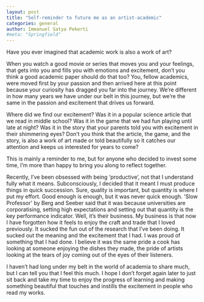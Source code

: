 ```yaml
---
layout: post
title: "Self-reminder to future me as an artist-academic"
categories: general
author: Immanuel Satya Pekerti
#meta: "Springfield"
---
```


Have you ever imagined that academic work is also a work of art?

When you watch a good movie or series that moves you and your feelings, that gets into you and fills you with emotions and excitement, don’t you think a good academic paper should do that too?
You, fellow academics, were moved first by your passion and then arrived here at this point because your curiosity has dragged you far into the journey. 
We’re different in how many years we have under our belt in this journey, but we’re the same in the passion and excitement that drives us forward.

Where did we find our excitement? 
Was it in a popular science article that we read in middle school? 
Was it in the game that we had fun playing until late at night? 
Was it in the story that your parents told you with excitement in their shimmering eyes?
Don’t you think that the article, the game, and the story, is also a work of art made or told beautifully so it catches our attention and keeps us interested for years to come?

This is mainly a reminder to me, but for anyone who decided to invest some time, I’m more than happy to bring you along to reflect together. 

Recently, I’ve been obsessed with being ‘productive’, not that I understand fully what it means. 
Subconsciously, I decided that it meant I must produce things in quick succession. 
Sure, quality is important, but quantity is where I put my effort. 
Good enough is enough, but it was never quick enough. 'Slow Professor' by Berg and Seeber said that it was because universities are corporatising, setting high expectations and setting out that quantity is the key performance indicator.
Well, it’s their business. 
My business is that now I have forgotten how it feels to enjoy the craft and trade that I loved previously. 
It sucked the fun out of the research that I’ve been doing.
It sucked out the meaning and the excitement that I had.
I was proud of something that I had done.
I believe it was the same pride a cook has looking at someone enjoying the dishes they made, the pride of artists looking at the tears of joy coming out of the eyes of their listeners.

I haven’t had long under my belt in the world of academia to share much, but I can tell you that I feel this much. I
hope I don’t forget again later to just sit back and take my time to enjoy the progress of learning and making something beautiful that touches and instills the excitement in people who read my works.
